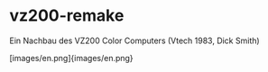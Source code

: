 # vz200-remake
Ein Nachbau des VZ200 Color Computers (Vtech 1983, Dick Smith)

[images/en.png]{images/en.png}
